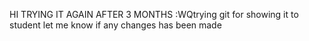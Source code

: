 HI TRYING IT AGAIN AFTER 3 MONTHS :WQtrying git for showing it to student
let me know if 
any changes has been made
